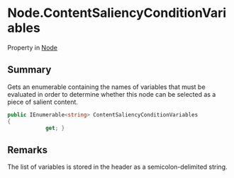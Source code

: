 # Node.ContentSaliencyConditionVariables

Property in [Node](/docs/api/csharp/yarn.node.md)

## Summary


Gets an enumerable containing the names of variables that must be
evaluated in order to determine whether this node can be selected as
a piece of salient content.


```csharp
public IEnumerable<string> ContentSaliencyConditionVariables
{
            get; }
```

## Remarks


The list of variables is stored in the header as a
semicolon-delimited string.


